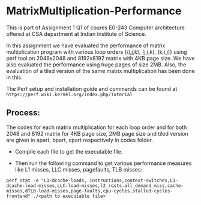 # MatrixMultiplication-Performance

This is part of Assignment 1 Q1 of coures E0-243 Computer architecture offered at CSA department at Indian Institute of Science.

In this assignment we have evaluated the performance of matrix multiplication program with various loop orders {(i,j,k), (j,i,k), (k,i,j)} using perf tool on 2048x2048 and 8192x8192 matrix with 4KB page size. We have also evaluated the performance using huge pages of size 2MB. Also, the evaluation of a tiled version of the same matrix multiplication has been done in this.

The Perf setup and installation guide and commands can be found at `https://perf.wiki.kernel.org/index.php/Tutorial`


## Process:

The codes for each matrix multiplication for each loop order and for both 2048 and 8192 matrix for 4KB page size, 2MB page size and tiled version are given in apart, bpart, cpart respectively in codes folder.



- Compile each file to get the executable file.

- Then run the following command to get various performance measures like L1 misses, LLC misses, pagefaults, TLB misses:

```
perf stat -e "L1-dcache-loads, instructions,context-switches,L1-dcache-load-misses,LLC-load-misses,l2_rqsts.all_demand_miss,cache-misses,dTLB-load-misses,page-faults,cpu-cycles,stalled-cycles-frontend" ./<path to executable file>

```
